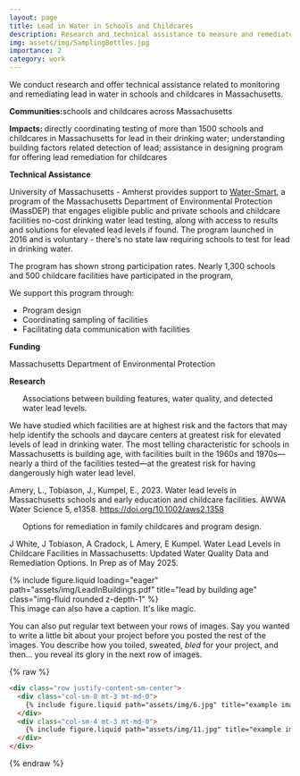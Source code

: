 ```yaml
---
layout: page
title: Lead in Water in Schools and Childcares
description: Research and technical assistance to measure and remediate lead in water in schools and childcares
img: assets/img/SamplingBottles.jpg
importance: 2
category: work
---
```


We conduct research and offer technical assistance related to monitoring and remediating lead in water in schools and childcares in Massachusetts.

<b> Communities:</b>schools and childcares across Massachusetts

<b> Impacts: </b>directly coordinating testing of more than 1500 schools and childcares in Massachusetts for lead in their drinking water; understanding building factors related detection of lead; assistance in designing program for offering lead remediation for childcares 

<b> Technical Assistance</b>

University of Massachusetts - Amherst provides support to <a href="https://doi.org/10.1002/aws2.1358">Water-Smart</a>, a program of the Massachusetts Department of Environmental Protection (MassDEP) that engages eligible public and private schools and childcare facilities no-cost drinking water lead testing, along with access to results and solutions for elevated lead levels if found. The program launched in 2016 and is voluntary - there's no state law requiring schools to test for lead in drinking water. 

The program has shown strong participation rates. Nearly 1,300 schools and 500 childcare facilities have participated in the program,

We support this program through:
- Program design 
- Coordinating sampling of facilities
- Facilitating data communication with facilities

<b>Funding</b>

Massachusetts Department of Environmental Protection

<b>Research</b>

<ul>Associations between building features, water quality, and detected water lead levels.</ul> We have studied which facilities are at highest risk and the factors that may help identify the schools and daycare centers at greatest risk for elevated levels of lead in drinking water. The most telling characteristic for schools in Massachusetts is building age, with facilities built in the 1960s and 1970s—nearly a third of the facilities tested—at the greatest risk for having dangerously high water lead level. 

Amery, L., Tobiason, J., Kumpel, E., 2023. Water lead levels in Massachusetts schools and early education and childcare facilities. AWWA Water Science 5, e1358. <a href="https://doi.org/10.1002/aws2.1358">https://doi.org/10.1002/aws2.1358</a>

<ul>Options for remediation in family childcares and program design.</ul> 

J White, J Tobiason, A Cradock, L Amery, E Kumpel. Water Lead Levels in Childcare Facilities in Massachusetts: Updated Water Quality Data and Remediation Options. In Prep as of May 2025.



<div class="row">
    <div class="col-sm mt-3 mt-md-0">
        {% include figure.liquid loading="eager" path="assets/img/LeadInBuildings.pdf" title="lead by building age" class="img-fluid rounded z-depth-1" %}
    </div>
</div>
<div class="caption">
    This image can also have a caption. It's like magic.
</div>

You can also put regular text between your rows of images.
Say you wanted to write a little bit about your project before you posted the rest of the images.
You describe how you toiled, sweated, _bled_ for your project, and then... you reveal its glory in the next row of images.



{% raw %}

```html
<div class="row justify-content-sm-center">
  <div class="col-sm-8 mt-3 mt-md-0">
    {% include figure.liquid path="assets/img/6.jpg" title="example image" class="img-fluid rounded z-depth-1" %}
  </div>
  <div class="col-sm-4 mt-3 mt-md-0">
    {% include figure.liquid path="assets/img/11.jpg" title="example image" class="img-fluid rounded z-depth-1" %}
  </div>
</div>
```

{% endraw %}
